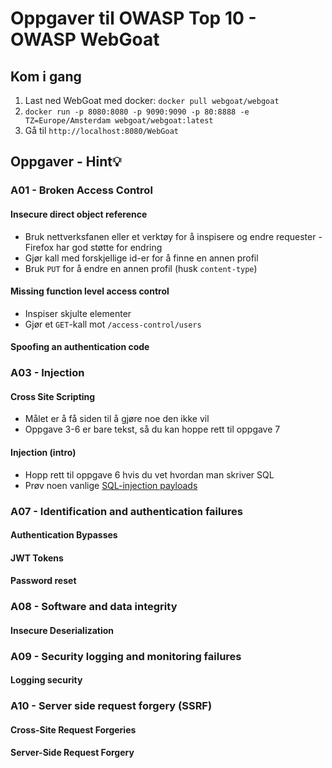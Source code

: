 # Oppgaver til OWASP Top 10 - OWASP WebGoat

## Kom i gang
1. Last ned WebGoat med docker: `docker pull webgoat/webgoat`
2. `docker run -p 8080:8080 -p 9090:9090 -p 80:8888 -e TZ=Europe/Amsterdam webgoat/webgoat:latest`
3. Gå til `http://localhost:8080/WebGoat`

## Oppgaver - Hint💡
### A01 - Broken Access Control
#### Insecure direct object reference
- Bruk nettverksfanen eller et verktøy for å inspisere og endre requester - Firefox har god støtte for endring
- Gjør kall med forskjellige id-er for å finne en annen profil
- Bruk `PUT` for å endre en annen profil (husk `content-type`)
  
#### Missing function level access control
- Inspiser skjulte elementer
- Gjør et `GET`-kall mot `/access-control/users`
  
#### Spoofing an authentication code

### A03 - Injection
#### Cross Site Scripting
- Målet er å få siden til å gjøre noe den ikke vil
- Oppgave 3-6 er bare tekst, så du kan hoppe rett til oppgave 7
#### Injection (intro)
- Hopp rett til oppgave 6 hvis du vet hvordan man skriver SQL
- Prøv noen vanlige [SQL-injection payloads](https://github.com/payloadbox/sql-injection-payload-list?tab=readme-ov-file#generic-sql-injection-payloads)

### A07 - Identification and authentication failures
#### Authentication Bypasses
#### JWT Tokens
#### Password reset

### A08 - Software and data integrity
#### Insecure Deserialization

### A09 - Security logging and monitoring failures
#### Logging security

### A10 - Server side request forgery (SSRF)
#### Cross-Site Request Forgeries
#### Server-Side Request Forgery
